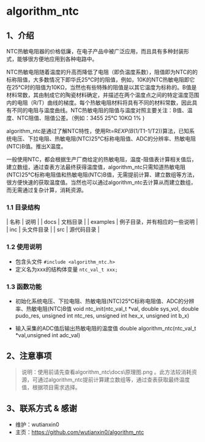 ﻿# algorithm_ntc

## 1、介绍

NTC热敏电阻器的价格低廉，在电子产品中被广泛应用，而且具有多种封装形式，能够很方便地应用到各种电路中。

NTC热敏电阻随着温度的升高而降低了电阻（即负温度系数），阻值即为NTC的的标称阻值，大多数情况下即华氏25℃时的阻值，例如，10K的NTC热敏电阻即它在25℃时的阻值为10KΩ，当然也有些特殊的阻值是以其它温度为标称的。B值是材料常数，其由制成它的陶瓷材料确定，并描述在两个温度点之间的特定温度范围内的电阻（R/T）曲线的梯度。每个热敏电阻材料将具有不同的材料常数，因此具有不同的电阻与温度曲线。NTC热敏电阻的阻值与温度对照主要关注：B值、温度、NTC阻值、阻值公差。（例如：3455 25℃ 10KΩ 1% )

algorithm_ntc是通过了解NTC特性，使用Rt=R*EXP(B*(1/T1-1/T2))算法，已知系统电压、下拉电阻、热敏电阻(NTC)25℃标称电阻值、ADC的分辨率、热敏电阻(NTC)B值。推出X温度。

一般使用NTC，都会根据生产厂商给定的热敏电阻，温度-阻值表计算相关值后，建立数组，通过查表方法最终获得温度值，algorithm_ntc只需知道热敏电阻(NTC)25℃标称电阻值和热敏电阻(NTC)B值，无需提前计算、建立数组等方法，很方便快速的获取温度值。当然也可以通过algorithm_ntc去计算从而建立数组，而无需通过复杂计算，消耗资源。

### 1.1 目录结构

| 名称 | 说明 |
| docs        | 文档目录 |
| examples | 例子目录，并有相应的一些说明 |
| inc           | 头文件目录 |
| src           | 源代码目录 |

### 1.2 使用说明

* 包含头文件 `#include <algorithm_ntc.h>`
* 定义名为xxx的结构体变量 `ntc_val_t xxx;`

### 1.3 函数功能

* 初始化系统电压、下拉电阻、热敏电阻(NTC)25℃标称电阻值、ADC的分辨率、热敏电阻(NTC)B值
void ntc_init(ntc_val_t *val,
              double sys_vol,
              double pudo_res,
              unsigned int ntc_res,
              unsigned int hex_x,
              unsigned int b_x)

* 输入采集的ADC值后输出热敏电阻的温度值
double algorithm_ntc(ntc_val_t *val,unsigned int adc_val)

## 2、注意事项

> 说明：使用前请先查看algorithm_ntc\docs\原理图.png 。此方法较消耗资源，可通过algorithm_ntc提前计算建立数组等，通过查表获取最终温度值，根据项目需求选择。

## 3、联系方式 & 感谢

* 维护：wutianxin0
* 主页：https://github.com/wutianxin0/algorithm_ntc
